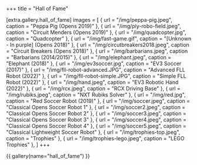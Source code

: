 +++
title = "Hall of Fame"

[extra.gallery.hall_of_fame]
images = [
  { url = "/img/peppa-pig.jpeg", caption = "Peppa Pig (Opens 2019)" },
  { url = "/img/ply-robo-field.jpeg", caption = "Circuit Menders (Opens 2019)" },
  { url = "/img/quadcopter.jpg", caption = "Quadcopter" },
  { url = "/img/fast-game.gif", caption = "[Unknown - In purple] (Opens 2018)" },
  { url = "/img/circutbreakers2018.jpeg", caption = "Circuit Breakers (Opens 2018)" },
  { url = "/img/barbarians.jpeg", caption = "Barbarians (2014/2015)" },
  { url = "/img/elephant.jpeg", caption = "Elephant (2018)" },
  { url = "/img/ev3soccer.jpg", caption = "EV3 Soccer (2017)" },
  { url = "/img/fll-robot-advanced.JPG", caption = "Advanced FLL Robot (2022)" },
  { url = "/img/fll-robot-simple.JPG", caption = "Simple FLL Robot (2022)" },
  { url = "/img/hand.jpeg", caption = "EV3 Robotic Hand (2022)" },
  { url = "/img/rcx.jpeg", caption = "RCX Driving Base" },
  { url = "/img/rubiks.jpeg", caption = "NXT Rubiks Solver" },
  { url = "/img/red.jpg", caption = "Red Soccer Robot (2019)" },
  { url = "/img/soccer.jpeg", caption = "Classical Opens Soccer Robot 1" },
  { url = "/img/soccer2.jpeg", caption = "Classical Opens Soccer Robot 2" },
  { url = "/img/soccer3.jpeg", caption = "Classical Opens Soccer Robot 3" },
  { url = "/img/soccer4.jpeg", caption = "Classical Opens Soccer Robot 4" },
  { url = "/img/soccer5.jpeg", caption = "Classical Lightweight Soccer Robot" },
  { url = "/img/trophies-top.jpeg", caption = "Trophies" },
  { url = "/img/trophies-lego.jpeg", caption = "LEGO Trophies" },
]
+++

{{ gallery(name="hall_of_fame") }}
